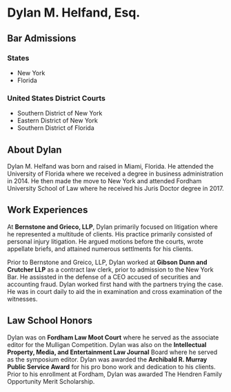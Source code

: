 # **Dylan M. Helfand, Esq.**

## Bar Admissions
### States
- New York
- Florida 
 
### United States District Courts
- Southern District of New York
- Eastern District of New York 
- Southern District of Florida 
  
## About Dylan

Dylan M. Helfand was born and raised in Miami, Florida. He attended the University of Florida where we received a degree in business administration in 2014. He then made the move to New York and attended Fordham University School of Law where he received his Juris Doctor degree in 2017. 

## Work Experiences

At **Bernstone and Grieco, LLP**, Dylan primarily focused on litigation where he represented a multitude of clients. His practice primarily consisted of personal injury litigation. He argued motions before the courts, wrote appellate briefs, and attained numerous settlments for his clients. 

Prior to Bernstone and Greico, LLP, Dylan worked at **Gibson Dunn and Crutcher LLP** as a contract law clerk, prior to admission to the New York Bar. He assissted in the defense of a CEO accused of securities and accounting fraud. Dylan worked first hand with the partners trying the case. He was in court daily to aid the in examination and cross examination of the witnesses. 

## Law School Honors

Dylan was on **Fordham Law Moot Court** where he served as the associate editor for the Mulligan Competition. Dylan was also on the **Intellectual Property, Media, and Entertainment Law Journal** Board where he served as the symposium editor. Dylan was awarded the **Archibald R. Murray Public Service Award** for his pro bono work and dedication to his clients. Prior to his enrollment at Fordham, Dylan was awarded The Hendren Family Opportunity Merit Scholarship.




